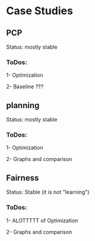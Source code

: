 # Case Studies

## PCP
Status: mostly stable 

### ToDos:
1- Optimization

2- Baseline ???

## planning

Status: mostly stable 

### ToDos:
1- Optimization

2- Graphs and comparison

## Fairness

Status: Stable (it is not "learning")

### ToDos:
1- ALOTTTTT of Optimization

2- Graphs and comparison


